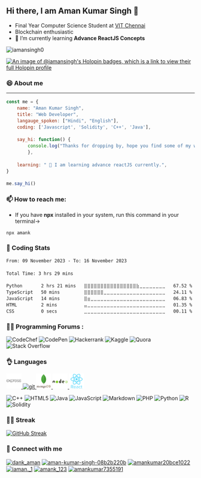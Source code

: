 ## Hi there, I am Aman Kumar Singh 👋
- Final Year Computer Science Student at [VIT Chennai](https://chennai.vit.ac.in/)
- Blockchain enthusiastic
- 🌱 I’m currently learning **Advance ReactJS Concepts**

<p align="left"> <img src="https://komarev.com/ghpvc/?username=iamansingh0&label=Profile views&color=ab2346&style=flat" alt="iamansingh0" /> </p>

[![An image of @iamansingh's Holopin badges, which is a link to view their full Holopin profile](https://holopin.me/iamansingh)](https://holopin.io/@iamansingh)

### 😄 About me
---
```js
const me = {
	name: "Aman Kumar Singh",
	title: "Web Developer",
	langauge_spoken: ["Hindi", "English"],
	coding: ['Javascript', 'Solidity', 'C++', 'Java'],
	
	say_hi: function() {
		console.log("Thanks for dropping by, hope you find some of my work interesting.")
		},
		
	learning: " 🔭 I am learning advance reactJS currently.",
}

me.say_hi()
```

### 📫 How to reach me:
- If you have **npx** installed in your system, run this command in your terminal->
```
npx amank
```

### 🙌 Coding Stats

<!--START_SECTION:waka-->

```txt
From: 09 November 2023 - To: 16 November 2023

Total Time: 3 hrs 29 mins

Python       2 hrs 21 mins   ⣿⣿⣿⣿⣿⣿⣿⣿⣿⣿⣿⣿⣿⣿⣿⣿⣷⣀⣀⣀⣀⣀⣀⣀⣀   67.52 %
TypeScript   50 mins         ⣿⣿⣿⣿⣿⣿⣀⣀⣀⣀⣀⣀⣀⣀⣀⣀⣀⣀⣀⣀⣀⣀⣀⣀⣀   24.11 %
JavaScript   14 mins         ⣿⣶⣀⣀⣀⣀⣀⣀⣀⣀⣀⣀⣀⣀⣀⣀⣀⣀⣀⣀⣀⣀⣀⣀⣀   06.83 %
HTML         2 mins          ⣤⣀⣀⣀⣀⣀⣀⣀⣀⣀⣀⣀⣀⣀⣀⣀⣀⣀⣀⣀⣀⣀⣀⣀⣀   01.35 %
CSS          0 secs          ⣀⣀⣀⣀⣀⣀⣀⣀⣀⣀⣀⣀⣀⣀⣀⣀⣀⣀⣀⣀⣀⣀⣀⣀⣀   00.11 %
```

<!--END_SECTION:waka-->

### 👨‍💻 Programming Forums :

![CodeChef](https://img.shields.io/badge/CodeChef-%23964B00.svg?style=for-the-badge&logo=CodeChef&logoColor=white)
![CodePen](https://img.shields.io/badge/Codepen-000000?style=for-the-badge&logo=codepen&logoColor=white)
![Hackerrank](https://img.shields.io/badge/-Hackerrank-2EC866?style=for-the-badge&logo=HackerRank&logoColor=white)
![Kaggle](https://img.shields.io/badge/Kaggle-035a7d?style=for-the-badge&logo=kaggle&logoColor=white)
![Quora](https://img.shields.io/badge/Quora-%23B92B27.svg?style=for-the-badge&logo=Quora&logoColor=white)
![Stack Overflow](https://img.shields.io/badge/-Stackoverflow-FE7A16?style=for-the-badge&logo=stack-overflow&logoColor=white)

### 👌 Languages

<a href="https://expressjs.com" target="_blank" rel="noreferrer"> <img src="https://raw.githubusercontent.com/devicons/devicon/master/icons/express/express-original-wordmark.svg" alt="express" width="40" height="40"/> </a> <a href="https://git-scm.com/" target="_blank" rel="noreferrer"> <img src="https://www.vectorlogo.zone/logos/git-scm/git-scm-icon.svg" alt="git" width="40" height="40"/> </a> 
<a href="https://www.mongodb.com/" target="_blank" rel="noreferrer"> <img src="https://raw.githubusercontent.com/devicons/devicon/master/icons/mongodb/mongodb-original-wordmark.svg" alt="mongodb" width="40" height="40"/> </a> <a href="https://nodejs.org" target="_blank" rel="noreferrer"> <img src="https://raw.githubusercontent.com/devicons/devicon/master/icons/nodejs/nodejs-original-wordmark.svg" alt="nodejs" width="40" height="40"/> </a> 
<a href="https://reactjs.org/" target="_blank" rel="noreferrer"> <img src="https://raw.githubusercontent.com/devicons/devicon/master/icons/react/react-original-wordmark.svg" alt="react" width="40" height="40"/> </a> </p>

![C++](https://img.shields.io/badge/c++-%2300599C.svg?style=for-the-badge&logo=c%2B%2B&logoColor=white)
![HTML5](https://img.shields.io/badge/html5-%23E34F26.svg?style=for-the-badge&logo=html5&logoColor=white)
![Java](https://img.shields.io/badge/java-%23ED8B00.svg?style=for-the-badge&logo=java&logoColor=white)
![JavaScript](https://img.shields.io/badge/javascript-%23323330.svg?style=for-the-badge&logo=javascript&logoColor=%23F7DF1E)
![Markdown](https://img.shields.io/badge/markdown-%23000000.svg?style=for-the-badge&logo=markdown&logoColor=white)
![PHP](https://img.shields.io/badge/php-%23777BB4.svg?style=for-the-badge&logo=php&logoColor=white)
![Python](https://img.shields.io/badge/python-3670A0?style=for-the-badge&logo=python&logoColor=ffdd54)
![R](https://img.shields.io/badge/r-%23276DC3.svg?style=for-the-badge&logo=r&logoColor=white)
![Solidity](https://img.shields.io/badge/Solidity-%23363636.svg?style=for-the-badge&logo=solidity&logoColor=white)

### 👨‍💻 Streak

[![GitHub Streak](https://github-readme-streak-stats-eight.vercel.app?user=iamansingh0&theme=onedark_duo&hide_border=false&border_radius=5.5)](https://git.io/streak-stats)

<h3 align="left">📱 Connect with me</h3>
<p align="left">
<a href="https://twitter.com/dank_aman" target="blank"><img align="center" src="https://raw.githubusercontent.com/rahuldkjain/github-profile-readme-generator/master/src/images/icons/Social/twitter.svg" alt="dank_aman" height="30" width="40" /></a>
<a href="https://linkedin.com/in/aman-kumar-singh-08b2b220b" target="blank"><img align="center" src="https://raw.githubusercontent.com/rahuldkjain/github-profile-readme-generator/master/src/images/icons/Social/linked-in-alt.svg" alt="aman-kumar-singh-08b2b220b" height="30" width="40" /></a>
<a href="https://kaggle.com/amankumar20bce1022" target="blank"><img align="center" src="https://raw.githubusercontent.com/rahuldkjain/github-profile-readme-generator/master/src/images/icons/Social/kaggle.svg" alt="amankumar20bce1022" height="30" width="40" /></a>
<a href="https://instagram.com/iaman._1" target="blank"><img align="center" src="https://raw.githubusercontent.com/rahuldkjain/github-profile-readme-generator/master/src/images/icons/Social/instagram.svg" alt="iaman._1" height="30" width="40" /></a>
<a href="https://www.codechef.com/users/amank_123" target="blank"><img align="center" src="https://cdn.jsdelivr.net/npm/simple-icons@3.1.0/icons/codechef.svg" alt="amank_123" height="30" width="40" /></a>
<a href="https://www.hackerrank.com/amankumar7355191" target="blank"><img align="center" src="https://raw.githubusercontent.com/rahuldkjain/github-profile-readme-generator/master/src/images/icons/Social/hackerrank.svg" alt="amankumar7355191" height="30" width="40" /></a>
</p>

